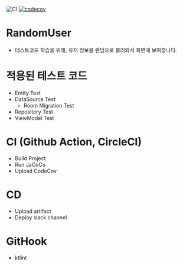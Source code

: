 ![CI](https://github.com/BeokBeok/RandomUser/workflows/CI/badge.svg?branch=main)
[![codecov](https://codecov.io/gh/BeokBeok/RandomUser/branch/main/graph/badge.svg)](https://codecov.io/gh/BeokBeok/RandomUser)

# RandomUser
- 테스트코드 학습을 위해, 유저 정보를 랜덤으로 불러와서 화면에 보여줍니다.

# 적용된 테스트 코드
- Entity Test
- DataSource Test
    - Room Migration Test
- Repository Test
- ViewModel Test

# CI (Github Action, CircleCI)
- Build Project
- Run JaCoCo
- Upload CodeCov

# CD
- Upload artifact
- Deploy slack channel

# GitHook
- ktlint
